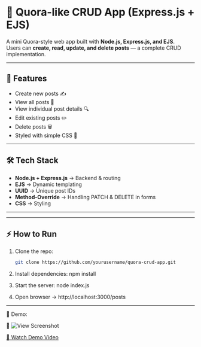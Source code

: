 # 📝 Quora-like CRUD App (Express.js + EJS)

A mini Quora-style web app built with **Node.js, Express.js, and EJS**.  
Users can **create, read, update, and delete posts** — a complete CRUD implementation.

---

## 🚀 Features
- Create new posts ✍️
- View all posts 📄
- View individual post details 🔍
- Edit existing posts ✏️
- Delete posts 🗑️
- Styled with simple CSS 🎨

---

## 🛠️ Tech Stack
- **Node.js + Express.js** → Backend & routing
- **EJS** → Dynamic templating
- **UUID** → Unique post IDs
- **Method-Override** → Handling PATCH & DELETE in forms
- **CSS** → Styling

---


---

## ⚡ How to Run
1. Clone the repo:
   ```bash
   git clone https://github.com/yourusername/quora-crud-app.git

2. Install dependencies:
npm install

3. Start the server:
node index.js

4. Open browser → 
http://localhost:3000/posts

---

🎥 Demo:

📑 ![View Screenshot](REST_CLASS/screenshot.png)


[🎥 Watch Demo Video](https://www.canva.com/design/DAGx_8ERFRo/e6ROONjBJHDr47MWF7qo_A/edit?utm_content=DAGx_8ERFRo&utm_campaign=designshare&utm_medium=link2&utm_source=sharebutton)




